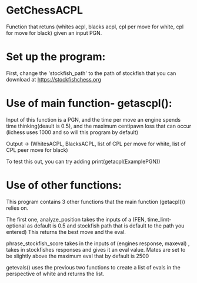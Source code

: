 # GetChessACPL
Function that retuns (whites acpl, blacks acpl, cpl per move for white, cpl for move for black) given an input PGN.
# Set up the program:
First, change the 'stockfish_path' to the path of stockfish that you can download at https://stockfishchess.org

# Use of main function- getascpl(): 
Input of this function is a PGN, and the time per move an engine spends time thinking(deault is 0.5), and the maximum centipawn loss that can occur (lichess uses 1000 and so will this program by default)

Output -> (WhitesACPL, BlacksACPL, list of CPL per move for white, list of CPL peer move for black) 

To test this out, you can try adding print(getacpl(ExamplePGN))

# Use of other functions:
This program contains 3 other functions that the main function (getacpl()) relies on.

The first one, analyze_position takes the inputs of a (FEN, time_limt- optional as default is 0.5 and stockfish path that is default to the path you entered)
This returns the best move and the eval. 

phrase_stockfish_score takes in the inputs of (engines response, maxeval) , takes in stockfishes responses and gives it an eval value. Mates are set to be 
slightly above the maximum eval that by default is 2500

getevals() uses the previous two functions to create a list of evals in the perspective of white and returns the list. 

